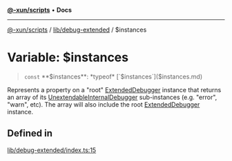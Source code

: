 [**@-xun/scripts**](../../../README.md) • **Docs**

***

[@-xun/scripts](../../../README.md) / [lib/debug-extended](../README.md) / $instances

# Variable: $instances

> `const` **$instances**: *typeof* [`$instances`]($instances.md)

Represents a property on a "root" [ExtendedDebugger](../interfaces/ExtendedDebugger.md) instance that
returns an array of its [UnextendableInternalDebugger](../interfaces/UnextendableInternalDebugger.md) sub-instances
(e.g. "error", "warn", etc). The array will also include the root
[ExtendedDebugger](../interfaces/ExtendedDebugger.md) instance.

## Defined in

[lib/debug-extended/index.ts:15](https://github.com/Xunnamius/xscripts/blob/98c638c52caf3664112e7ea66eccd36ad205df77/lib/debug-extended/index.ts#L15)
